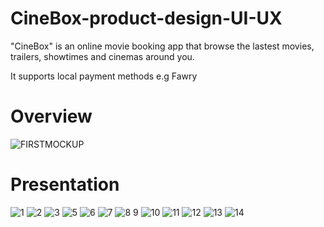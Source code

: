 # CineBox-product-design-UI-UX
"CineBox" is an online movie booking app that browse the lastest movies, trailers, showtimes and cinemas around you.

It supports local payment methods e.g Fawry


# Overview 

![FIRSTMOCKUP](https://user-images.githubusercontent.com/66208099/166928200-82618fd4-62ac-4e44-b9c0-c195dc0a4c1b.png)


# Presentation

![1](https://user-images.githubusercontent.com/66208099/166924122-e2ad1d74-7071-4344-968e-13a2e3a1f733.png)
![2](https://user-images.githubusercontent.com/66208099/166924141-3811dbe7-a3c8-468c-b20e-ff7a5786f683.png)
![3](https://user-images.githubusercontent.com/66208099/166924145-ab6caced-a263-4975-ace0-764988827f2f.png)
![5](https://user-images.githubusercontent.com/66208099/166924154-991b3d8f-14a6-4f7a-a350-5329eef7ea92.png)
![6](https://user-images.githubusercontent.com/66208099/166924159-09bf83ab-9f3f-40f0-a572-fdf660aac96d.png)
![7](https://user-images.githubusercontent.com/66208099/166924168-7c2f07b3-29e8-4ace-89b7-889536d317b9.png)
![8 9](https://user-images.githubusercontent.com/66208099/166928936-ba5f52a0-b5c3-478b-87f9-8d1c5ebb6469.png)
![10](https://user-images.githubusercontent.com/66208099/166925117-7e95c7df-b229-45f4-8838-b3b8477aee5a.png)
![11](https://user-images.githubusercontent.com/66208099/166925130-2881a4a7-bca2-4778-b6ae-7556f4436362.png)
![12](https://user-images.githubusercontent.com/66208099/166925134-7be1f818-74e6-442a-9620-74af53e3d64b.png)
![13](https://user-images.githubusercontent.com/66208099/166925143-314490a1-e9b7-4352-b7d0-929f260c9594.png)
![14](https://user-images.githubusercontent.com/66208099/166925145-d5f8dd5f-ba04-47f3-b35b-0debcf3f0c83.png)
